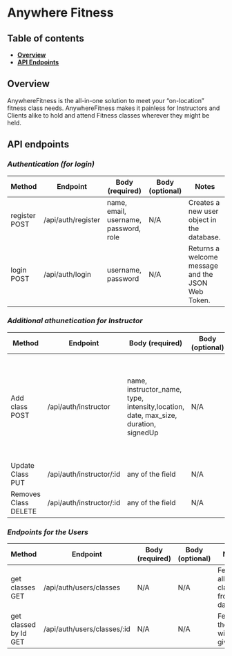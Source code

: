 # Anywhere Fitness

## Table of contents

- **[Overview](#overview)**<br>
- **[API Endpoints](#api-endpoints)**<br>

## <a name="overview"></a>Overview

AnywhereFitness is the all-in-one solution to meet your “on-location” fitness class needs.
AnywhereFitness makes it painless for Instructors and Clients alike to hold and attend Fitness
classes wherever they might be held.

## <a name="api-endpoints"></a>API endpoints

### **_Authentication (for login)_**

| Method        | Endpoint           | Body (required)                       | Body (optional) | Notes                                             |
| ------------- | ------------------ | ------------------------------------- | --------------- | ------------------------------------------------- |
| register POST | /api/auth/register | name, email, username, password, role | N/A             | Creates a new user object in the database.        |
| login POST    | /api/auth/login    | username, password                    | N/A             | Returns a welcome message and the JSON Web Token. |

### **_Additional athunetication for Instructor_**

| Method               | Endpoint                 | Body (required)                                                                     | Body (optional) | Notes                                                                                                                                                    |
| -------------------- | ------------------------ | ----------------------------------------------------------------------------------- | --------------- | -------------------------------------------------------------------------------------------------------------------------------------------------------- |
| Add class POST       | /api/auth/instructor     | name, instructor_name, type, intensity,location, date, max_size, duration, signedUp | N/A             | Creates a new class object in the database. Date has to string in "04/19/2020" format. Duration is a float and signedUp is a boolean(false as a default) |
| Update Class PUT     | /api/auth/instructor/:id | any of the field                                                                    | N/A             | Updates the class with given Id                                                                                                                          |
| Removes Class DELETE | /api/auth/instructor/:id | any of the field                                                                    | N/A             | Deletes the class with given Id                                                                                                                          |

### **_Endpoints for the Users_**

| Method                | Endpoint                    | Body (required) | Body (optional) | Notes                                     |
| --------------------- | --------------------------- | --------------- | --------------- | ----------------------------------------- |
| get classes GET       | /api/auth/users/classes     | N/A             | N/A             | Fetches all the classes from the database |
| get classed by Id GET | /api/auth/users/classes/:id | N/A             | N/A             | Fetches the class with given Id.          |
